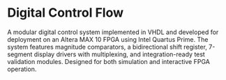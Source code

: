 # Digital Control Flow
A modular digital control system implemented in VHDL and developed for deployment on an Altera MAX 10 FPGA using Intel Quartus Prime. The system features magnitude comparators, a bidirectional shift register, 7-segment display drivers with multiplexing, and integration-ready test validation modules. Designed for both simulation and interactive FPGA operation.
